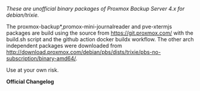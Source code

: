 _These are unofficial binary packages of Proxmox Backup Server 4.x for debian/trixie._

The proxmox-backup*,promox-mini-journalreader and pve-xtermjs packages are build using the source from https://git.proxmox.com/ with the build.sh script and the github action docker buildx workflow. The other arch independent packages were downloaded from http://download.proxmox.com/debian/pbs/dists/trixie/pbs-no-subscription/binary-amd64/.

Use at your own risk.

**Official Changelog**
